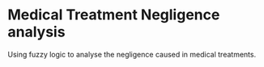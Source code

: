 # Medical Treatment Negligence analysis

Using fuzzy logic to analyse the negligence caused in medical treatments.
